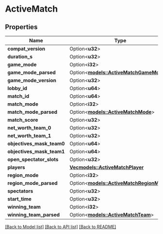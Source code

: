 # ActiveMatch

## Properties

Name | Type | Description | Notes
------------ | ------------- | ------------- | -------------
**compat_version** | Option<**u32**> |  | [optional]
**duration_s** | Option<**u32**> |  | [optional]
**game_mode** | Option<**i32**> |  | [optional]
**game_mode_parsed** | Option<[**models::ActiveMatchGameMode**](ActiveMatchGameMode.md)> |  | [optional]
**game_mode_version** | Option<**u32**> |  | [optional]
**lobby_id** | Option<**u64**> |  | [optional]
**match_id** | Option<**u64**> |  | [optional]
**match_mode** | Option<**i32**> |  | [optional]
**match_mode_parsed** | Option<[**models::ActiveMatchMode**](ActiveMatchMode.md)> |  | [optional]
**match_score** | Option<**u32**> |  | [optional]
**net_worth_team_0** | Option<**u32**> |  | [optional]
**net_worth_team_1** | Option<**u32**> |  | [optional]
**objectives_mask_team0** | Option<**u64**> |  | [optional]
**objectives_mask_team1** | Option<**u64**> |  | [optional]
**open_spectator_slots** | Option<**u32**> |  | [optional]
**players** | [**Vec<models::ActiveMatchPlayer>**](ActiveMatchPlayer.md) |  | 
**region_mode** | Option<**i32**> |  | [optional]
**region_mode_parsed** | Option<[**models::ActiveMatchRegionMode**](ActiveMatchRegionMode.md)> |  | [optional]
**spectators** | Option<**u32**> |  | [optional]
**start_time** | Option<**u32**> |  | [optional]
**winning_team** | Option<**i32**> |  | [optional]
**winning_team_parsed** | Option<[**models::ActiveMatchTeam**](ActiveMatchTeam.md)> |  | [optional]

[[Back to Model list]](../README.md#documentation-for-models) [[Back to API list]](../README.md#documentation-for-api-endpoints) [[Back to README]](../README.md)



